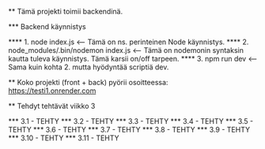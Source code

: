 ** Tämä projekti toimii backendinä.

*** Backend käynnistys

**** 1. node index.js                           <-- Tämä on ns. perinteinen Node käynnistys.
**** 2. node_modules/.bin/nodemon index.js      <-- Tämä on nodemonin syntaksin kautta tuleva käynnistys. Tämä karsii on/off tarpeen.
**** 3. npm run dev                             <-- Sama kuin kohta 2. mutta hyödyntää scriptiä dev.

** Koko projekti (front + back) pyörii osoitteessa: https://testi1.onrender.com


** Tehdyt tehtävät viikko 3

*** 3.1     - TEHTY
*** 3.2     - TEHTY
*** 3.3     - TEHTY
*** 3.4     - TEHTY
*** 3.5     - TEHTY
*** 3.6     - TEHTY
*** 3.7     - TEHTY
*** 3.8     - TEHTY
*** 3.9     - TEHTY
*** 3.10    - TEHTY
*** 3.11    - TEHTY